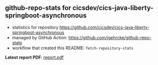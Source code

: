 ## github-repo-stats for cicsdev/cics-java-liberty-springboot-asynchronous

- statistics for repository https://github.com/cicsdev/cics-java-liberty-springboot-asynchronous
- managed by GitHub Action: https://github.com/jgehrcke/github-repo-stats
- workflow that created this README: `fetch-repository-stats`

**Latest report PDF**: [report.pdf](https://github.com/cicsdev/repo-stats/raw/reports/cicsdev/cics-java-liberty-springboot-asynchronous/latest-report/report.pdf)

